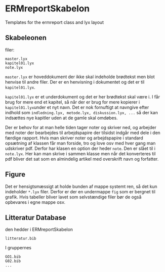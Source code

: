 ERMreportSkabelon
=================

Templates for the ermreport class and lyx layout

## Skabeleonen

filer:

```
master.lyx
kapitel01.lyx
note.lyx
```

```master.lyx``` er hoveddokument der ikke skal indeholde brødtekst men blot henvise til andre filer. Der er en henvisning i dokumentet og det er til ```kapitel01.lyx```.

```kapitel01.lyx``` er et underdokument og det er her brødtekst skal være i. I får brug for mere end et kapitel, så når der er brug for mere kopierer i ```kapitel01.lyx```under et nyt navn. Det er nok fornuftigt at navngive efter indhold som ```indledning.lyx, metode.lyx, diskussion.lyx, ...``` så der kan indsættes nye kapitler uden at de gamle skal omdøbes.

Der er behov for at man helle tiden tager noter og skriver ned, og arbejder med noter der bearbejdes til arbejdspapire der tilsidst indgår med dele i den færdige rapport. Hvis man skriver noter og arbejdspapire i standard opsætning af klassen får man forside, tro og love osv med hver gang man udskriver pdf. Derfor har klasen en option der heder ```note```. Den er slået til i ```note.lyx```. Her kan man skrive i sammen klasse men når det konverteres til pdf bliver det sat som en almindelig artikel med overskrift navn og forfatter.

## Figure

Det er hensigtsmæssigt at holde bunden af mappe systemt ren, så det kun indeholder ```*.lyx``` filer. Derfor er der en undermappe ```fig``` som er bergnet til grafik. Hvis tabeller bliver lavet som selvstændige filer bør de også opbevares i egne mappe osv.

## Litteratur Database 

den hedder i ERMreportSkabelon
```
litteratur.bib 
```

I gruppernes 

```
GO1.bib
G02.bib
...
```



